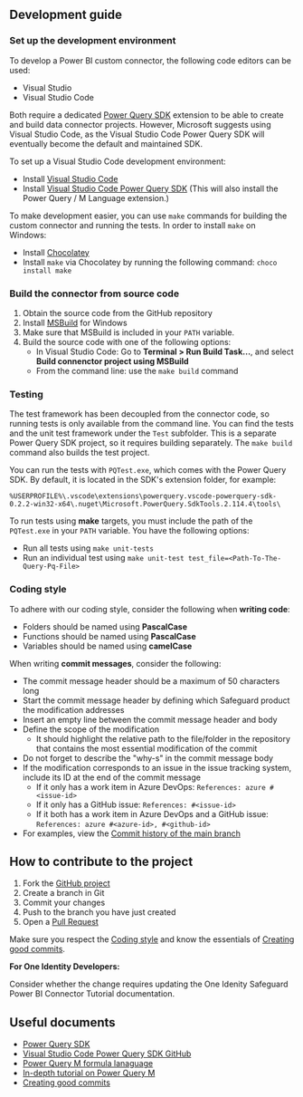 ## Development guide

### Set up the development environment

To develop a Power BI custom connector, the following code editors can be used:

- Visual Studio
- Visual Studio Code

Both require a dedicated [Power Query SDK] extension to be able to create and build data connector projects. However, Microsoft suggests using Visual Studio Code, as the Visual Studio Code Power Query SDK will eventually become the default and maintained SDK.

To set up a Visual Studio Code development environment:

- Install [Visual Studio Code]
- Install [Visual Studio Code Power Query SDK] (This will also install the Power Query / M Language extension.)

To make development easier, you can use `make` commands for building the custom connector and running the tests. In order to install `make` on Windows:

- Install [Chocolatey]
- Install `make` via Chocolatey by running the following command: `choco install make`

### Build the connector from source code

1. Obtain the source code from the GitHub repository
2. Install [MSBuild] for Windows
3. Make sure that MSBuild is included in your `PATH` variable.
4. Build the source code with one of the following options:
    - In Visual Studio Code: Go to **Terminal > Run Build Task...**, and select **Build connenctor project using MSBuild**
    - From the command line: use the `make build` command

### Testing

The test framework has been decoupled from the connector code, so running tests is only available from the command line. You can find the tests and the unit test framework under the `Test` subfolder. This is a separate Power Query SDK project, so it requires building separately. The `make build` command also builds the test project.

You can run the tests with `PQTest.exe`, which comes with the Power Query SDK. By default, it is located in the SDK's extension folder, for example:

```
%USERPROFILE%\.vscode\extensions\powerquery.vscode-powerquery-sdk-0.2.2-win32-x64\.nuget\Microsoft.PowerQuery.SdkTools.2.114.4\tools\
```

To run tests using **make** targets, you must include the path of the `PQTest.exe` in your `PATH` variable. You have the following options:

- Run all tests using `make unit-tests`
- Run an individual test using `make unit-test test_file=<Path-To-The-Query-Pq-File>`

### Coding style

To adhere with our coding style, consider the following when **writing code**:

- Folders should be named using **PascalCase**
- Functions should be named using **PascalCase**
- Variables should be named using **camelCase**

When writing **commit messages**, consider the following:

- The commit message header should be a maximum of 50 characters long
- Start the commit message header by defining which Safeguard product the modification addresses
- Insert an empty line between the commit message header and body
- Define the scope of the modification
    - It should highlight the relative path to the file/folder in the repository that contains the most essential modification of the commit
- Do not forget to describe the "why-s" in the commit message body
- If the modification corresponds to an issue in the issue tracking system, include its ID at the end of the commit message
    - If it only has a work item in Azure DevOps: `References: azure #<issue-id>`
    - If it only has a GitHub issue: `References: #<issue-id>`
    - If it both has a work item in Azure DevOps and a GitHub issue: `References: azure #<azure-id>, #<github-id>`
- For examples, view the [Commit history of the main branch]

## How to contribute to the project

1. Fork the [GitHub project]
2. Create a branch in Git
3. Commit your changes
4. Push to the branch you have just created
5. Open a [Pull Request]

Make sure you respect the [Coding style](#coding-style) and know the essentials of [Creating good commits].

**For One Identity Developers:**

Consider whether the change requires updating the One Idenity Safeguard Power BI Connector Tutorial documentation.

## Useful documents

- [Power Query SDK]
- [Visual Studio Code Power Query SDK GitHub]
- [Power Query M formula lanaguage]
- [In-depth tutorial on Power Query M]
- [Creating good commits]

<!-- Links -->

[GitHub project]: https://github.com/OneIdentity/SafeguardPowerBI
[Commit history of the main branch]: https://github.com/OneIdentity/SafeguardPowerBI/commits/main
[Pull Request]: https://github.com/OneIdentity/SafeguardPowerBI/pulls

[Power Query SDK]: https://learn.microsoft.com/en-us/power-query/installingsdk
[Visual Studio Code Power Query SDK GitHub]: https://github.com/microsoft/vscode-powerquery-sdk/
[Power Query M formula lanaguage]: https://learn.microsoft.com/en-us/powerquery-m/
[In-depth tutorial on Power Query M]: https://bengribaudo.com/blog/2017/11/17/4107

[Visual Studio Code]: https://code.visualstudio.com/
[Visual Studio Code Power Query SDK]: https://marketplace.visualstudio.com/items?itemName=PowerQuery.vscode-powerquery-sdk

[Chocolatey]: https://chocolatey.org/install
[MSBuild]: https://github.com/microsoft/vscode-powerquery-sdk/issues/192#issuecomment-1311882460

[Creating good commits]: https://google.github.io/eng-practices/review/developer/

<!-- Links END -->
